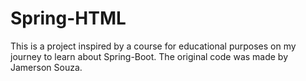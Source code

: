 # Spring-HTML
This is a project inspired by a course for educational purposes on my journey to learn about Spring-Boot. The original code was made by Jamerson Souza.
